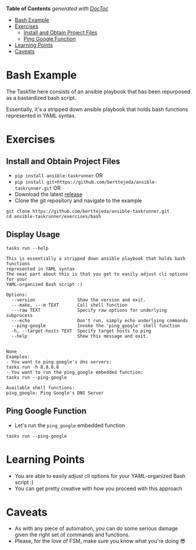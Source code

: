<!-- START doctoc generated TOC please keep comment here to allow auto update -->
<!-- DON'T EDIT THIS SECTION, INSTEAD RE-RUN doctoc TO UPDATE -->
**Table of Contents**  *generated with [DocToc](https://github.com/thlorenz/doctoc)*

- [Bash Example](#bash-example)
- [Exercises](#exercises)
  - [Install and Obtain Project Files](#install-and-obtain-project-files)
  - [Ping Google Function](#ping-google-function)
- [Learning Points](#learning-points)
- [Caveats](#caveats)

<!-- END doctoc generated TOC please keep comment here to allow auto update -->

<a name="bash-example"></a>
# Bash Example

The Taskfile here consists of an ansible playbook that has been repurposed as a bastardized bash script.

Essentially, it's a stripped down ansible playbook that holds bash functions represented in YAML syntax.

<a name="exercises"></a>
# Exercises

<a name="install-and-obtain-project-files"></a>
## Install and Obtain Project Files

* `pip install ansible-taskrunner` OR<br />
* `pip install git+https://github.com/berttejeda/ansible-taskrunner.git` OR<br />
* Download the latest [release](https://github.com/berttejeda/ansible-taskrunner/releases)<br />
* Clone the git repository and navigate to the example<br />

```
git clone https://github.com/berttejeda/ansible-taskrunner.git
cd ansible-taskrunner/exercises/bash
```

<a name="display-usage"></a>
## Display Usage

`tasks run --help`

```
This is essentially a stripped down ansible playbook that holds bash functions
represented in YAML syntax
The neat part about this is that you get to easily adjust cli options for your
YAML-organized Bash script :)

Options:
  --version                Show the version and exit.
  ---make, ---m TEXT       Call shell function
  ---raw TEXT              Specify raw options for underlying subprocess
  ---echo                  Don't run, simply echo underlying commands
  --ping-google            Invoke the 'ping_google' shell function
  -h, --target-hosts TEXT  Specify target hosts to ping
  --help                   Show this message and exit.


None
Examples:
- You want to ping google's dns servers:
tasks run -h 8.8.8.8
- You want to run the ping_google embedded function:
tasks run --ping-google

Available shell functions:
ping_google: Ping Google's DNS Server
```

<a name="ping-google-function"></a>
## Ping Google Function

* Let's run the `ping_google` embedded function<br />
```
tasks run --ping-google
```

<a name="learning-points"></a>
# Learning Points

- You are able to easily adjust cli options for your YAML-organized Bash script :)
- You can get pretty creative with how you proceed with this approach

<a name="caveats"></a>
# Caveats

- As with any piece of automation, you can do some serious damage given the right set of commands and functions.
- Please, for the love of FSM, make sure you know what you're doing 😎